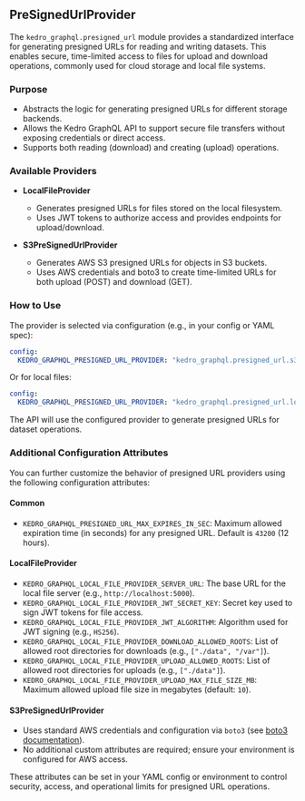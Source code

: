 ## PreSignedUrlProvider

The `kedro_graphql.presigned_url` module provides a standardized interface for generating presigned URLs for reading and writing datasets. This enables secure, time-limited access to files for upload and download operations, commonly used for cloud storage and local file systems.

### Purpose

- Abstracts the logic for generating presigned URLs for different storage backends.
- Allows the Kedro GraphQL API to support secure file transfers without exposing credentials or direct access.
- Supports both reading (download) and creating (upload) operations.

### Available Providers

- **LocalFileProvider**
    - Generates presigned URLs for files stored on the local filesystem.
    - Uses JWT tokens to authorize access and provides endpoints for upload/download.

- **S3PreSignedUrlProvider**
    - Generates AWS S3 presigned URLs for objects in S3 buckets.
    - Uses AWS credentials and boto3 to create time-limited URLs for both upload (POST) and download (GET).

### How to Use

The provider is selected via configuration (e.g., in your config or YAML spec):

```yaml
config:
  KEDRO_GRAPHQL_PRESIGNED_URL_PROVIDER: "kedro_graphql.presigned_url.s3_provider.S3PreSignedUrlProvider"
```

Or for local files:

```yaml
config:
  KEDRO_GRAPHQL_PRESIGNED_URL_PROVIDER: "kedro_graphql.presigned_url.local_file_provider.LocalFileProvider"
```

The API will use the configured provider to generate presigned URLs for dataset operations.

### Additional Configuration Attributes

You can further customize the behavior of presigned URL providers using the following configuration attributes:

#### Common
- `KEDRO_GRAPHQL_PRESIGNED_URL_MAX_EXPIRES_IN_SEC`: Maximum allowed expiration time (in seconds) for any presigned URL. Default is `43200` (12 hours).

#### LocalFileProvider
- `KEDRO_GRAPHQL_LOCAL_FILE_PROVIDER_SERVER_URL`: The base URL for the local file server (e.g., `http://localhost:5000`).
- `KEDRO_GRAPHQL_LOCAL_FILE_PROVIDER_JWT_SECRET_KEY`: Secret key used to sign JWT tokens for file access.
- `KEDRO_GRAPHQL_LOCAL_FILE_PROVIDER_JWT_ALGORITHM`: Algorithm used for JWT signing (e.g., `HS256`).
- `KEDRO_GRAPHQL_LOCAL_FILE_PROVIDER_DOWNLOAD_ALLOWED_ROOTS`: List of allowed root directories for downloads (e.g., `["./data", "/var"]`).
- `KEDRO_GRAPHQL_LOCAL_FILE_PROVIDER_UPLOAD_ALLOWED_ROOTS`: List of allowed root directories for uploads (e.g., `["./data"]`).
- `KEDRO_GRAPHQL_LOCAL_FILE_PROVIDER_UPLOAD_MAX_FILE_SIZE_MB`: Maximum allowed upload file size in megabytes (default: `10`).

#### S3PreSignedUrlProvider
- Uses standard AWS credentials and configuration via `boto3` (see [boto3 documentation](https://boto3.amazonaws.com/v1/documentation/api/latest/index.html)).
- No additional custom attributes are required; ensure your environment is configured for AWS access.

These attributes can be set in your YAML config or environment to control security, access, and operational limits for presigned URL operations.

